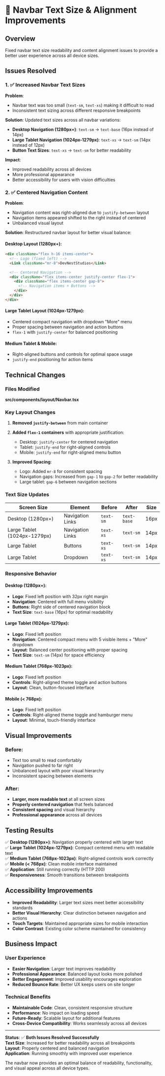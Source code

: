 # 🔧 Navbar Text Size & Alignment Improvements

## Overview
Fixed navbar text size readability and content alignment issues to provide a better user experience across all device sizes.

## Issues Resolved

### 1. ✅ **Increased Navbar Text Sizes**

**Problem**: 
- Navbar text was too small (`text-sm`, `text-xs`) making it difficult to read
- Inconsistent text sizing across different responsive breakpoints

**Solution**:
Updated text sizes across all navbar variations:
- **Desktop Navigation (1280px+)**: `text-sm` → `text-base` (16px instead of 14px)
- **Large Tablet Navigation (1024px-1279px)**: `text-xs` → `text-sm` (14px instead of 12px)  
- **Button Text Sizes**: `text-xs` → `text-sm` for better readability

**Impact**:
- Improved readability across all devices
- More professional appearance
- Better accessibility for users with vision difficulties

### 2. ✅ **Centered Navigation Content**

**Problem**: 
- Navigation content was right-aligned due to `justify-between` layout
- Navigation items appeared shifted to the right instead of centered
- Unbalanced visual layout

**Solution**:
Restructured navbar layout for better visual balance:

#### Desktop Layout (1280px+):
```html
<div className="flex h-16 items-center">
  <!-- Logo (fixed left) -->
  <Link className="mr-8">DevNestStudios</Link>
  
  <!-- Centered Navigation -->
  <div className="flex items-center justify-center flex-1">
    <div className="flex items-center gap-8">
      <!-- Navigation items + Buttons -->
    </div>
  </div>
</div>
```

#### Large Tablet Layout (1024px-1279px):
- Centered compact navigation with dropdown "More" menu
- Proper spacing between navigation and action buttons
- `flex-1` with `justify-center` for balanced positioning

#### Medium Tablet & Mobile:
- Right-aligned buttons and controls for optimal space usage
- `justify-end` positioning for action items

## Technical Changes

### Files Modified
**src/components/layout/Navbar.tsx**

### Key Layout Changes

1. **Removed `justify-between`** from main container
2. **Added `flex-1` containers** with appropriate justification:
   - Desktop: `justify-center` for centered navigation
   - Tablet: `justify-end` for right-aligned controls
   - Mobile: `justify-end` for right-aligned menu button

3. **Improved Spacing**:
   - Logo: Added `mr-8` for consistent spacing
   - Navigation gaps: Increased from `gap-1` to `gap-2` for better readability
   - Large tablet: `gap-6` between navigation sections

### Text Size Updates

| Screen Size | Element | Before | After | Size |
|-------------|---------|--------|-------|------|
| Desktop (1280px+) | Navigation Links | `text-sm` | `text-base` | 16px |
| Large Tablet (1024px-1279px) | Navigation Links | `text-xs` | `text-sm` | 14px |
| Large Tablet | Buttons | `text-xs` | `text-sm` | 14px |
| Large Tablet | Dropdown | `text-xs` | `text-sm` | 14px |

### Responsive Behavior

#### Desktop (1280px+):
- **Logo**: Fixed left position with 32px right margin
- **Navigation**: Centered with full menu visibility
- **Buttons**: Right side of centered navigation block
- **Text Size**: `text-base` (16px) for optimal readability

#### Large Tablet (1024px-1279px):
- **Logo**: Fixed left position
- **Navigation**: Centered compact menu with 5 visible items + "More" dropdown
- **Layout**: Balanced center positioning with proper spacing
- **Text Size**: `text-sm` (14px) for space efficiency

#### Medium Tablet (768px-1023px):
- **Logo**: Fixed left position
- **Controls**: Right-aligned theme toggle and action buttons
- **Layout**: Clean, button-focused interface

#### Mobile (< 768px):
- **Logo**: Fixed left position
- **Controls**: Right-aligned theme toggle and hamburger menu
- **Layout**: Minimal, touch-friendly interface

## Visual Improvements

### Before:
- Text too small to read comfortably
- Navigation pushed to far right
- Unbalanced layout with poor visual hierarchy
- Inconsistent spacing between elements

### After:
- **Larger, more readable text** at all screen sizes
- **Properly centered navigation** that feels balanced
- **Consistent spacing** and visual hierarchy
- **Professional appearance** across all devices

## Testing Results

✅ **Desktop (1280px+)**: Navigation properly centered with larger text  
✅ **Large Tablet (1024px-1279px)**: Compact centered menu with readable text  
✅ **Medium Tablet (768px-1023px)**: Right-aligned controls work correctly  
✅ **Mobile (< 768px)**: Clean mobile interface maintained  
✅ **Application**: Still running correctly (HTTP 200)  
✅ **Responsiveness**: Smooth transitions between breakpoints  

## Accessibility Improvements

- **Improved Readability**: Larger text sizes meet better accessibility standards
- **Better Visual Hierarchy**: Clear distinction between navigation and actions
- **Touch Targets**: Maintained appropriate sizes for mobile interaction
- **Color Contrast**: Existing color scheme maintained for consistency

## Business Impact

### User Experience
- **Easier Navigation**: Larger text improves readability
- **Professional Appearance**: Balanced layout looks more polished
- **Better Engagement**: Improved usability encourages exploration
- **Reduced Bounce Rate**: Better UX keeps users on site longer

### Technical Benefits
- **Maintainable Code**: Clean, consistent responsive structure
- **Performance**: No impact on loading speed
- **Future-Ready**: Scalable layout for additional features
- **Cross-Device Compatibility**: Works seamlessly across all devices

---

**Status**: ✅ **Both Issues Resolved Successfully**  
**Text Size**: Increased for better readability across all breakpoints  
**Layout**: Properly centered and balanced navigation  
**Application**: Running smoothly with improved user experience  

The navbar now provides an optimal balance of readability, functionality, and visual appeal across all device types.